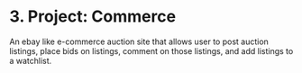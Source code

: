 # 3. Project: Commerce    
An ebay like e-commerce auction site that allows user to post auction listings, place bids on listings, comment on those listings, and add listings to a watchlist.  
